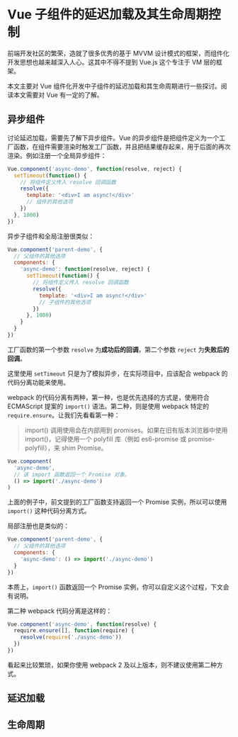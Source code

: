 # Vue 子组件的延迟加载及其生命周期控制

前端开发社区的繁荣，造就了很多优秀的基于 MVVM 设计模式的框架，而组件化开发思想也越来越深入人心。这其中不得不提到 Vue.js 这个专注于 VM 层的框架。

本文主要对 Vue 组件化开发中子组件的延迟加载和其生命周期进行一些探讨。阅读本文需要对 Vue 有一定的了解。

## 异步组件

讨论延迟加载，需要先了解下异步组件。Vue 的异步组件是把组件定义为一个工厂函数，在组件需要渲染时触发工厂函数，并且把结果缓存起来，用于后面的再次渲染。例如注册一个全局异步组件：

```javascript
Vue.component('async-demo', function(resolve, reject) {
  setTimeout(function() {
    // 将组件定义传入 resolve 回调函数
    resolve({
      template: '<div>I am async!</div>'
      // 组件的其他选项
    })
  }, 1000)
})
```

异步子组件和全局注册很类似：

```javascript
Vue.component('parent-demo', {
  // 父组件的其他选项
  components: {
    'async-demo': function(resolve, reject) {
      setTimeout(function() {
        // 将组件定义传入 resolve 回调函数
        resolve({
          template: '<div>I am async!</div>'
          // 子组件的其他选项
        })
      }, 1000)
    }
  }
})
```

工厂函数的第一个参数 `resolve` 为**成功后的回调**，第二个参数 `reject` 为**失败后的回调**。

这里使用 `setTimeout` 只是为了模拟异步，在实际项目中，应该配合 webpack 的代码分离功能来使用。

webpack 的代码分离有两种，第一种，也是优先选择的方式是，使用符合 ECMAScript 提案的 `import()` 语法。第二种，则是使用 webpack 特定的 `require.ensure`。让我们先看看第一种：

> import() 调用使用会在内部用到 promises。如果在旧有版本浏览器中使用 import()，记得使用一个 polyfill 库（例如 es6-promise 或 promise-polyfill），来 shim Promise。

```javascript
Vue.component(
  'async-demo',
  // 该 import 函数返回一个 Promise 对象。
  () => import('./async-demo')
)
```

上面的例子中，前文提到的工厂函数支持返回一个 Promise 实例，所以可以使用 `import()` 这种代码分离方式。

局部注册也是类似的：

```javascript
Vue.component('parent-demo', {
  // 父组件的其他选项
  components: {
    'async-demo': () => import('./async-demo')
  }
})
```

本质上，`import()` 函数返回一个 Promise 实例，你可以自定义这个过程，下文会有说明。

第二种 webpack 代码分离是这样的：

```javascript
Vue.component('async-demo', function(resolve) {
  require.ensure([], function(require) {
    resolve(require('./async-demo'))
  })
})
```

看起来比较繁琐，如果你使用 webpack 2 及以上版本，则不建议使用第二种方式。

## 延迟加载

## 生命周期
